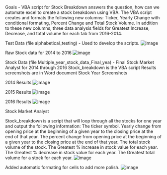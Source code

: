 Goals - VBA script for Stock Breakdown answers the question, how can we automate excel to create a stock breakdown using VBA. The VBA script creates and formats the following new columns: Ticker, Yearly Change with conditional formating, Percent Change and Total Stock Volume. In addition to these new columns, three data analysis fields for Greatest Increase, Decrease, and total volume for each tab from 2016-2014.

Test Data (file alphabetical_testing) - Used to develop the scripts.
![image](https://user-images.githubusercontent.com/85321602/164328244-2252211f-2ca2-46aa-98e1-fccc88728f0f.png)

Raw Stock data for 2014 to 2016
![image](https://user-images.githubusercontent.com/85321602/164328637-b2aa7949-6e1a-45e3-a139-380514a687a5.png)

Stock Data (file Multiple_year_stock_data_Final_yea) - Final Stock Market Analyst for 2014 through 2016
Stock_breakdown is the VBA script
Results screenshots are in Word document Stock Year Screenshots

2014 Results
![image](https://user-images.githubusercontent.com/85321602/164327794-d8a2a5c2-6034-4204-b508-622c561956c1.png)

2015 Results
![image](https://user-images.githubusercontent.com/85321602/164327811-42a4db43-447b-4cb6-92de-4c18918b1028.png)

2016 Results
![image](https://user-images.githubusercontent.com/85321602/164327832-44c5629f-00ad-4ccb-a444-28eac5273c63.png)

Stock Market Analyst

Stock_breakdown is a script that will loop through all the stocks for one year and output the following information:
The ticker symbol. Yearly change from opening price at the beginning of a given year to the closing price at the end of that year.
The percent change from opening price at the beginning of a given year to the closing price at the end of that year. The total stock volume of the stock.
The Greatest % increase in stock value for each year. The Greatest % decrease in stock value for each year. The Greatest total volume for a stock for each year. 
![image](https://user-images.githubusercontent.com/85321602/164329641-cde39ce2-f3eb-4536-adde-fb4fc8d0a4e3.png)

Added automatic formating for cells to add more polish. 
![image](https://user-images.githubusercontent.com/85321602/164330200-fba908a3-4d77-48e9-860f-941e9335a8c2.png)





